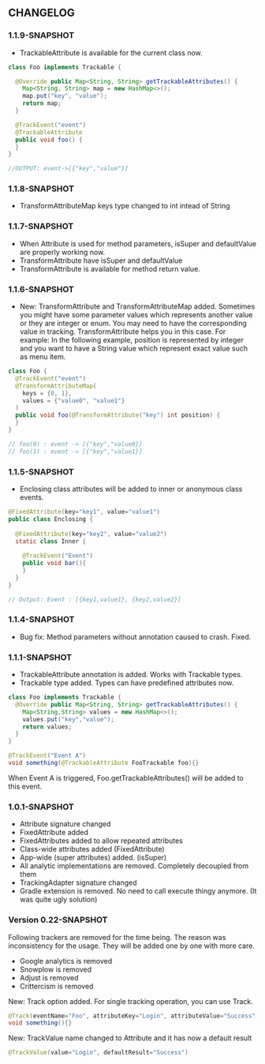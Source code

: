 ## CHANGELOG
### 1.1.9-SNAPSHOT
- TrackableAttribute is available for the current class now.
```java
class Foo implements Trackable {

  @Override public Map<String, String> getTrackableAttributes() {
    Map<String, String> map = new HashMap<>();
    map.put("key", "value");
    return map;
  }

  @TrackEvent("event")
  @TrackableAttribute
  public void foo() {
  }
}

//OUTPUT: event->[{"key","value"}]
```

### 1.1.8-SNAPSHOT
- TransformAttributeMap keys type changed to int intead of String

### 1.1.7-SNAPSHOT
- When Attribute is used for method parameters, isSuper and defaultValue are properly working now.
- TransformAttribute have isSuper and defaultValue
- TransformAttribute is available for method return value.

### 1.1.6-SNAPSHOT
- New: TransformAttribute and TransformAttributeMap added. Sometimes you might have some parameter values which
represents another value or they are integer or enum. You may need to have the corresponding value in tracking.
TransformAttribute helps you in this case. For example: In the following example, position is represented by integer
and you want to have a String value which represent exact value such as menu item.

```java
class Foo {
  @TrackEvent("event")
  @TransformAttributeMap(
    keys = {0, 1},
    values = {"value0", "value1"}
  )
  public void foo(@TransformAttribute("key") int position) {
  }
}

// foo(0) : event -> [{"key","value0}]
// foo(1) : event -> [{"key","value1}]
```

### 1.1.5-SNAPSHOT
- Enclosing class attributes will be added to inner or anonymous class events.
```java
@FixedAttribute(key="key1", value="value1")
public class Enclosing {
 
  @FixedAttribute(key="key2", value="value2")
  static class Inner {
  
    @TrackEvent("Event")
    public void bar(){
    }
  }
}

// Output: Event : [{key1,value1}, {key2,value2}]
```

### 1.1.4-SNAPSHOT
- Bug fix: Method parameters without annotation caused to crash. Fixed.

### 1.1.1-SNAPSHOT
- TrackableAttribute annotation is added. Works with Trackable types.
- Trackable type added. Types can have predefined attributes now.

```java
class Foo implements Trackable {
  @Override public Map<String, String> getTrackableAttributes() {
    Map<String,String> values = new HashMap<>();
    values.put("key","value");
    return values;
  }
}

@TrackEvent("Event A")
void something(@TrackableAttribute FooTrackable foo){}
```
When Event A is triggered, Foo.getTrackableAttributes() will be added to this event.

### 1.0.1-SNAPSHOT
- Attribute signature changed
- FixedAttribute added
- FixedAttributes added to allow repeated attributes
- Class-wide attributes added (FixedAttribute)
- App-wide (super attributes) added. (isSuper)
- All analytic implementations are removed. Completely decoupled from them
- TrackingAdapter signature changed
- Gradle extension is removed. No need to call execute thingy anymore. (It was quite ugly solution)

### Version 0.22-SNAPSHOT

Following trackers are removed for the time being. The reason was inconsistency for the usage. They will be added
one by one with more care.
- Google analytics is removed
- Snowplow is removed
- Adjust is removed
- Crittercism is removed

New: Track option added. For single tracking operation, you can use Track.
```java
@Track(eventName="Foo", attributeKey="Login", attributeValue="Success")
void something(){}
```

New: TrackValue name changed to Attribute and it has now a default result
```java
@TrackValue(value="Login", defaultResult="Success")
```
